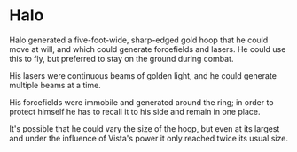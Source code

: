 # Halo
Halo generated a five-foot-wide, sharp-edged gold hoop that he could move at will, and which could generate forcefields and lasers. He could use this to fly, but preferred to stay on the ground during combat.

His lasers were continuous beams of golden light, and he could generate multiple beams at a time.

His forcefields were immobile and generated around the ring; in order to protect himself he has to recall it to his side and remain in one place.

It's possible that he could vary the size of the hoop, but even at its largest and under the influence of Vista's power it only reached twice its usual size.
